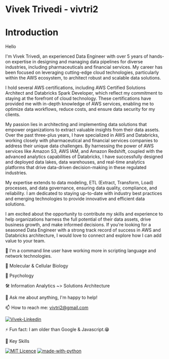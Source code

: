 # Vivek Trivedi - vivtri2

# Introduction
Hello

I'm Vivek Trivedi, an experienced Data Engineer with over 5 years of hands-on expertise in designing and managing data pipelines for diverse industries, including pharmaceuticals and financial services. My career has been focused on leveraging cutting-edge cloud technologies, particularly within the AWS ecosystem, to architect robust and scalable data solutions.

I hold several AWS certifications, including AWS Certified Solutions Architect and Databricks Spark Developer, which reflect my commitment to staying at the forefront of cloud technology. These certifications have provided me with in-depth knowledge of AWS services, enabling me to optimize data workflows, reduce costs, and ensure data security for my clients.

My passion lies in architecting and implementing data solutions that empower organizations to extract valuable insights from their data assets. Over the past three-plus years, I have specialized in AWS and Databricks, working closely with pharmaceutical and financial services companies to address their unique data challenges. By harnessing the power of AWS services like Amazon S3, AWS IAM, and Amazon Redshift, coupled with the advanced analytics capabilities of Databricks, I have successfully designed and deployed data lakes, data warehouses, and real-time analytics platforms that drive data-driven decision-making in these regulated industries.

My expertise extends to data modeling, ETL (Extract, Transform, Load) processes, and data governance, ensuring data quality, compliance, and reliability. I am dedicated to staying up-to-date with industry best practices and emerging technologies to provide innovative and efficient data solutions.

I am excited about the opportunity to contribute my skills and experience to help organizations harness the full potential of their data assets, drive business growth, and make informed decisions. If you're looking for a seasoned Data Engineer with a strong track record of success in AWS and Databricks architecture, I would love to connect and explore how I can add value to your team.

🌱 I'm a command line user have working more in scripting language and network technologies.

🧬 Molecular & Cellular Biology

🧠 Psychology

🛠 Information Analytics ~> Solutions Architecture

💬 Ask me about anything, I'm happy to help!

📫 How to reach me: vivtri2@gmail.com

[![Vivek-Linkedin](https://img.shields.io/badge/linkedin-%230077B5.svg?&style=for-the-badge&logo=linkedin&logoColor=white)](https://www.linkedin.com/in/vivek-trivedi/)

⚡ Fun fact: I am older than Google & Javascript.😁

📌 Key Skills 

[![MIT Licence](https://badges.frapsoft.com/os/mit/mit.svg?v=103)](https://opensource.org/licenses/mit-license.php)
[![made-with-python](https://img.shields.io/badge/Made%20with-Python-1f425f.svg)](https://www.python.org/)



